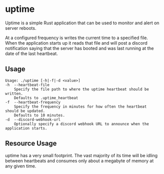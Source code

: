 # uptime

Uptime is a simple Rust application that can be used to monitor and alert on server reboots.

At a configured frequency is writes the current time to a specified file. When the application starts up it reads that
file and will post a discord notification saying that the server has booted and was last running at the date of the last
heartbeat.

## Usage

```
Usage: ./uptime [-h|-f|-d <value>]
-h  --heartbeat-file
	Specify the file path to where the uptime heartbeat should be written.
	Defaults to .uptime_heartbeat
-f  --heartbeat-frequency
	Specify the frequency in minutes for how often the heartbeat should be updated.
	Defaults to 10 minutes.
-d  --discord-webhook-url
	Optionally specify a discord webhook URL to announce when the application starts.
```

## Resource Usage

uptime has a very small footprint. The vast majority of its time will be idling between heartbeats and consumes only
about a megabyte of memory at any given time.
